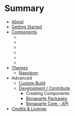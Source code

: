 # Summary

* [About](README.md)
* [Getting Started](getting_started/index.md)
* [Components](components/index.md)
   * [<bonaparte-button>](components/bonaparte-button.md)
   * [<bonaparte-dropdown>](components/bonaparte-dropdown.md)
   * [<bonaparte-panel>](components/bonaparte-panel.md)
   * [<bonaparte-scroll>](components/bonaparte-scroll.md)
   * [<bonaparte-sidebar>](components/bonaparte-sidebar.md)
   * [<bonaparte-toolbar>](components/bonaparte-toolbar.md)
* [Themes](themes/index.md)
   * [Napoleon](themes/napoleon.md)
* Advanced
   * [Custom Build](advanced/custom_build.md)
   * [Development / Contribute](advanced/create_components.md)
       * Creating Components
       * [Bonaparte Packages](advanced/bonaparte_packages.md)
       * [Bonaparte Core - API](advanced/api-core.md)
* [Credits & License](credits-license.md)

